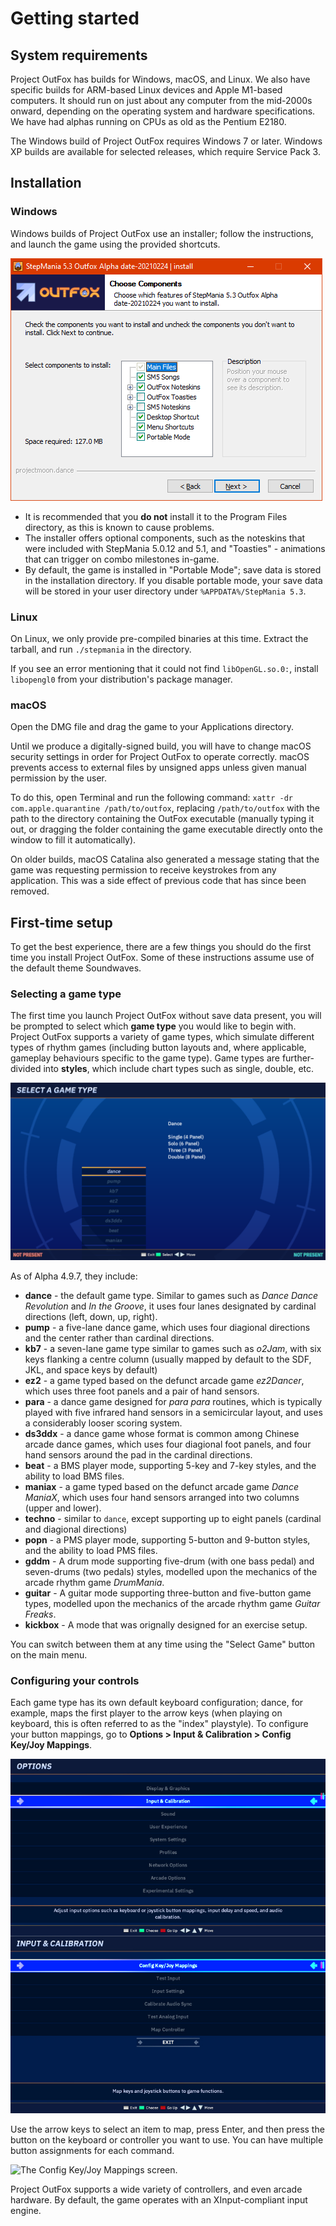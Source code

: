 # Getting started

## System requirements

Project OutFox has builds for Windows, macOS, and Linux. We also have specific builds for ARM-based Linux devices and Apple M1-based computers. It should run on just about any computer from the mid-2000s onward, depending on the operating system and hardware specifications. We have had alphas running on CPUs as old as the Pentium E2180.

The Windows build of Project OutFox requires Windows 7 or later. Windows XP builds are available for selected releases, which require Service Pack 3.

## Installation

### Windows

Windows builds of Project OutFox use an installer; follow the instructions, and launch the game using the provided shortcuts. 

![Screenshot of the Project OutFox installation wizard on Windows 10.](./_media/getting-started/installer.png)

* It is recommended that you **do not** install it to the Program Files directory, as this is known to cause problems.
* The installer offers optional components, such as the noteskins that were included with StepMania 5.0.12 and 5.1, and "Toasties" - animations that can trigger on combo milestones in-game.
* By default, the game is installed in "Portable Mode"; save data is stored in the installation directory. If you disable portable mode, your save data will be stored in your user directory under ``%APPDATA%/StepMania 5.3``.

### Linux

On Linux, we only provide pre-compiled binaries at this time. Extract the tarball, and run ``./stepmania`` in the directory. 

If you see an error mentioning that it could not find ``libOpenGL.so.0:``, install ``libopengl0`` from your distribution's package manager.

### macOS

Open the DMG file and drag the game to your Applications directory.

Until we produce a digitally-signed build, you will have to change macOS security settings in order for Project OutFox to operate correctly. macOS prevents access to external files by unsigned apps unless given manual permission by the user.

To do this, open Terminal and run the following command: ``xattr -dr com.apple.quarantine /path/to/outfox``, replacing ``/path/to/outfox`` with the path to the directory containing the OutFox executable (manually typing it out, or dragging the folder containing the game executable directly onto the window to fill it automatically).

On older builds, macOS Catalina also generated a message stating that the game was requesting permission to receive keystrokes from any application. This was a side effect of previous code that has since been removed.

## First-time setup

To get the best experience, there are a few things you should do the first time you install Project OutFox. Some of these instructions assume use of the default theme Soundwaves.

### Selecting a game type

The first time you launch Project OutFox without save data present, you will be prompted to select which **game type** you would like to begin with. Project OutFox supports a variety of game types, which simulate different types of rhythm games (including button layouts and, where applicable, gameplay behaviours specific to the game type). Game types are further-divided into **styles**, which include chart types such as single, double, etc.

![Screenshot of the Project OutFox game selection screen.](./_media/getting-started/select-game-type.png)

As of Alpha 4.9.7, they include:

* **dance** - the default game type. Similar to games such as _Dance Dance Revolution_ and _In the Groove_, it uses four lanes designated by cardinal directions (left, down, up, right).
* **pump** - a five-lane dance game, which uses four diagional directions and the center rather than cardinal directions.
* **kb7** - a seven-lane game type similar to games such as _o2Jam_, with six keys flanking a centre column (usually mapped by default to the SDF, JKL, and space keys by default)
* **ez2** - a game typed based on the defunct arcade game _ez2Dancer_, which uses three foot panels and a pair of hand sensors.
* **para** - a dance game designed for _para para_ routines, which is typically played with five infrared hand sensors in a semicircular layout, and uses a considerably looser scoring system.
* **ds3ddx** - a dance game whose format is common among Chinese arcade dance games, which uses four diagional foot panels, and four hand sensors around the pad in the cardinal directions.
* **beat** - a BMS player mode, supporting 5-key and 7-key styles, and the ability to load BMS files.
* **maniax** - a game typed based on the defunct arcade game _Dance ManiaX_, which uses four hand sensors arranged into two columns (upper and lower).
* **techno** - similar to ``dance``, except supporting up to eight panels (cardinal and diagional directions)
* **popn** - a PMS player mode, supporting 5-button and 9-button styles, and the ability to load PMS files.
* **gddm** - A drum mode supporting five-drum (with one bass pedal) and seven-drums (two pedals) styles, modelled upon the mechanics of the arcade rhythm game _DrumMania_.
* **guitar** - A guitar mode supporting three-button and five-button game types, modelled upon the mechanics of the arcade rhythm game _Guitar Freaks_.
* **kickbox** - A mode that was orignally designed for an exercise setup.

You can switch between them at any time using the "Select Game" button on the main menu.

### Configuring your controls

Each game type has its own default keyboard configuration; dance, for example, maps the first player to the arrow keys (when playing on keyboard, this is often referred to as the "index" playstyle). To configure your button mappings, go to **Options > Input & Calibration > Config Key/Joy Mappings**. 

![Navigating to the Config Key/Joy Mappings screen.](./_media/getting-started/gotoconfigjoy.jpg)

Use the arrow keys to select an item to map, press Enter, and then press the button on the keyboard or controller you want to use. You can have multiple button assignments for each command.

![The Config Key/Joy Mappings screen.](./_media/getting-started/config-joy.jpg)

Project OutFox supports a wide variety of controllers, and even arcade hardware. By default, the game operates with an XInput-compliant input engine. 